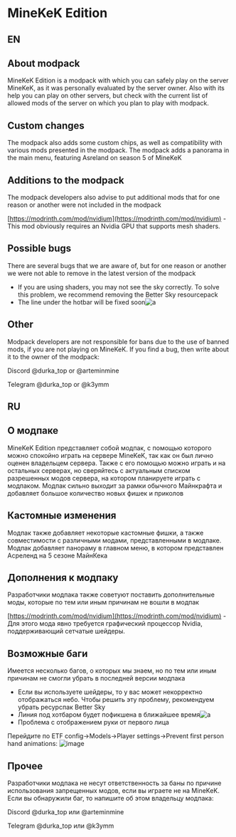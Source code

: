 # MineKeK Edition
## EN
## About modpack

MineKeK Edition is a modpack with which you can safely play on the server MineKeK, as it was personally evaluated by the server owner. Also with its help you can play on other servers, but check with the current list of allowed mods of the server on which you plan to play with modpack.

## Custom changes

The modpack also adds some custom chips, as well as compatibility with various mods presented in the modpack. The modpack adds a panorama in the main menu, featuring Asreland on season 5 of MineKeK

## Additions to the modpack

The modpack developers also advise to put additional mods that for one reason or another were not included in the modpack

[https://modrinth.com/mod/nvidium](https://modrinth.com/mod/nvidium) - This mod obviously requires an Nvidia GPU that supports mesh shaders.

## Possible bugs

There are several bugs that we are aware of, but for one reason or another we were not able to remove in the latest version of the modpack

- If you are using shaders, you may not see the sky correctly. To solve this problem, we recommend removing the Better Sky resourcepack
- The line under the hotbar will be fixed soon![а](https://cdn.modrinth.com/data/cached_images/9c1f8e582c1338b9d1021764f1c33f2fa52f9f2e.png)

## Other

Modpack developers are not responsible for bans due to the use of banned mods, if you are not playing on MineKeK. If you find a bug, then write about it to the owner of the modpack:

Discord @durka_top or @arteminmine

Telegram @durka_top or @k3ymm

## RU
## О модпаке

MineKeK Edition представляет собой модпак, с помощью которого можно спокойно играть на сервере MineKeK, так как он был лично оценен владельцем сервера. Также с его помощью можно играть и на остальных серверах, но сверяйтесь с актуальным списком разрешенных модов сервера, на котором планируете играть с модпаком. Модпак сильно выходит за рамки обычного Майнкрафта и добавляет большое количество новых фишек и приколов

## Кастомные изменения

Модпак также добавляет некоторые кастомные фишки, а также совместимости с различными модами, представленными в модпаке. Модпак добавляет панораму в главном меню, в котором представлен Асреленд на 5 сезоне МайнКека

## Дополнения к модпаку

Разработчики модпака также советуют поставить дополнительные моды, которые по тем или иным причинам не вошли в модпак

[https://modrinth.com/mod/nvidium](https://modrinth.com/mod/nvidium) - Для этого мода явно требуется графический процессор Nvidia, поддерживающий сетчатые шейдеры.

## Возможные баги
Имеется несколько багов, о которых мы знаем, но по тем или иным причинам не смогли убрать в последней версии модпака

- Если вы используете шейдеры, то у вас может некорректно отображаться небо. Чтобы решить эту проблему, рекомендуем убрать ресурспак Better Sky
- Линия под хотбаром будет пофикшена в ближайшее время![а](https://cdn.modrinth.com/data/cached_images/9c1f8e582c1338b9d1021764f1c33f2fa52f9f2e.png)
- Проблема с отображением руки от первого лица

Перейдите по ETF config->Models->Player settings->Prevent first person hand animations: ![image](https://github.com/user-attachments/assets/50a80e5d-3261-4ba7-a221-6f7cea08e072)

## Прочее

Разработчики модпака не несут ответственность за баны по причине использования запрещенных модов, если вы играете не на MineKeK. Если вы обнаружили баг, то напишите об этом владельцу модпака:

Discord @durka_top или @arteminmine

Telegram @durka_top или @k3ymm
